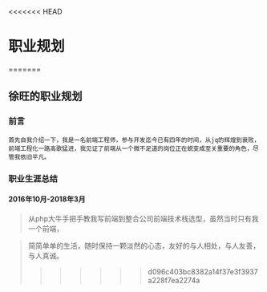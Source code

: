 <<<<<<< HEAD
# 职业规划
=======
## 徐旺的职业规划
### 前言
```
首先自我介绍一下，我是一名前端工程师，参与开发迄今已有四年的时间，从jq的辉煌到衰败，前端工程化一路高歌猛进，我见证了前端从一个微不足道的岗位正在蜕变成至关重要的角色，尽管我依旧平凡。
```
### 职业生涯总结

#### 2016年10月-2018年3月
> 从php大牛手把手教我写前端到整合公司前端技术栈选型，虽然当时只有我一个前端，
> 
> 

> 简简单单的生活，随时保持一颗淡然的心态，友好的与人相处，与人友善，与人真诚。
>>>>>>> d096c403bc8382a14f37e3f3937a228f7ea2274a
